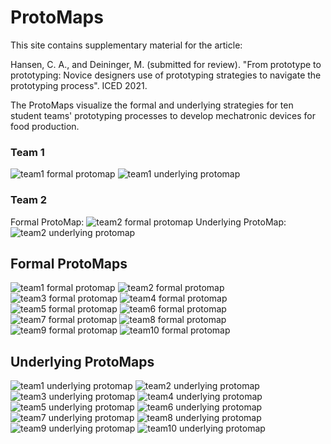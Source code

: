 # ProtoMaps

This site contains supplementary material for the article:

Hansen, C. A., and Deininger, M. (submitted for review). "From prototype to prototyping: Novice designers use of prototyping strategies to navigate the prototyping process". ICED 2021.

The ProtoMaps visualize the formal and underlying strategies for ten student teams' prototyping processes to develop mechatronic devices for food production.

### Team 1
![team1 formal protomap](prototypingplanner.github.io/protomaps/team1_formal.png)
![team1 underlying protomap](prototypingplanner.github.io/protomaps/team1_under.png)

### Team 2
Formal ProtoMap:
![team2 formal protomap](prototypingplanner.github.io/protomaps/team2_formal.png)
Underlying ProtoMap:
![team2 underlying protomap](prototypingplanner.github.io/protomaps/team2_under.png)

## Formal ProtoMaps

![team1 formal protomap](prototypingplanner.github.io/protomaps/team1_formal.png)
![team2 formal protomap](prototypingplanner.github.io/protomaps/team2_formal.png)
![team3 formal protomap](prototypingplanner.github.io/protomaps/team3_formal.png)
![team4 formal protomap](prototypingplanner.github.io/protomaps/team4_formal.png)
![team5 formal protomap](prototypingplanner.github.io/protomaps/team5_formal.png)
![team6 formal protomap](prototypingplanner.github.io/protomaps/team6_formal.png)
![team7 formal protomap](prototypingplanner.github.io/protomaps/team7_formal.png)
![team8 formal protomap](prototypingplanner.github.io/protomaps/team8_formal.png)
![team9 formal protomap](prototypingplanner.github.io/protomaps/team9_formal.png)
![team10 formal protomap](prototypingplanner.github.io/protomaps/team10_formal.png)

## Underlying ProtoMaps

![team1 underlying protomap](prototypingplanner.github.io/protomaps/team1_under.png)
![team2 underlying protomap](prototypingplanner.github.io/protomaps/team2_under.png)
![team3 underlying protomap](prototypingplanner.github.io/protomaps/team3_under.png)
![team4 underlying protomap](prototypingplanner.github.io/protomaps/team4_under.png)
![team5 underlying protomap](prototypingplanner.github.io/protomaps/team5_under.png)
![team6 underlying protomap](prototypingplanner.github.io/protomaps/team6_under.png)
![team7 underlying protomap](prototypingplanner.github.io/protomaps/team7_under.png)
![team8 underlying protomap](prototypingplanner.github.io/protomaps/team8_under.png)
![team9 underlying protomap](prototypingplanner.github.io/protomaps/team9_under.png)
![team10 underlying protomap](prototypingplanner.github.io/protomaps/team10_under.png)

